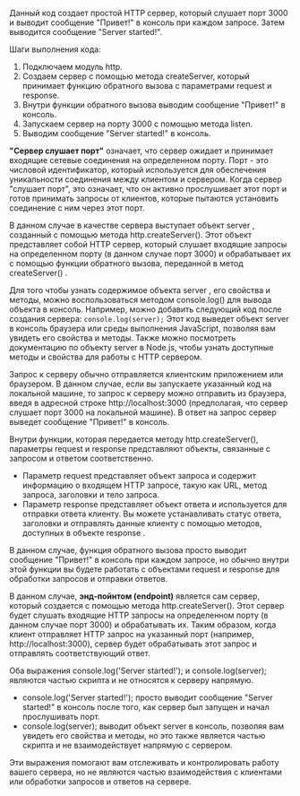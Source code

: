 Данный код создает простой HTTP сервер, который слушает порт 3000 и выводит сообщение "Привет!" в консоль при каждом запросе. Затем выводится сообщение "Server started!".

Шаги выполнения кода:

1. Подключаем модуль http.
2. Создаем сервер с помощью метода createServer, который принимает функцию обратного вызова с параметрами request и response.
3. Внутри функции обратного вызова выводим сообщение "Привет!" в консоль.
4. Запускаем сервер на порту 3000 с помощью метода listen.
5. Выводим сообщение "Server started!" в консоль.

**"Сервер слушает порт"** означает, что сервер ожидает и принимает входящие сетевые соединения на определенном порту. Порт - это числовой идентификатор, который используется для обеспечения уникальности соединения между клиентом и сервером. Когда сервер "слушает порт", это означает, что он активно прослушивает этот порт и готов принимать запросы от клиентов, которые пытаются установить соединение с ним через этот порт.

В данном случае в качестве сервера выступает объект server , созданный с помощью метода http.createServer(). Этот объект представляет собой HTTP сервер, который слушает входящие запросы на определенном порту (в данном случае порт 3000) и обрабатывает их с помощью функции обратного вызова, переданной в метод createServer() .

Для того чтобы узнать содержимое объекта server , его свойства и методы, можно воспользоваться методом console.log() для вывода объекта в консоль. Например, можно добавить следующий код после создания сервера:
`console.log(server);`
Этот код выведет объект server в консоль браузера или среды выполнения JavaScript, позволяя вам увидеть его свойства и методы. Также можно посмотреть документацию по объекту server в Node.js, чтобы узнать доступные методы и свойства для работы с HTTP сервером.

Запрос к серверу обычно отправляется клиентским приложением или браузером. В данном случае, если вы запускаете указанный код на локальной машине, то запрос к серверу можно отправить из браузера, введя в адресной строке http://localhost:3000 (предполагая, что сервер слушает порт 3000 на локальной машине). В ответ на запрос сервер выведет сообщение "Привет!" в консоль.

Внутри функции, которая передается методу http.createServer(), параметры request и response представляют объекты, связанные с запросом и ответом соответственно.

- Параметр request представляет объект запроса и содержит информацию о входящем HTTP запросе, такую как URL, метод запроса, заголовки и тело запроса.
- Параметр response представляет объект ответа и используется для отправки ответа клиенту. Вы можете устанавливать статус ответа, заголовки и отправлять данные клиенту с помощью методов, доступных в объекте response .

В данном случае, функция обратного вызова просто выводит сообщение "Привет!" в консоль при каждом запросе, но обычно внутри этой функции вы будете работать с объектами request и response для обработки запросов и отправки ответов.

В данном случае, **энд-пойнтом (endpoint)** является сам сервер, который создается с помощью метода http.createServer(). Этот сервер будет слушать входящие HTTP запросы на определенном порту (в данном случае порт 3000) и обрабатывать их. Таким образом, когда клиент отправляет HTTP запрос на указанный порт (например, http://localhost:3000), сервер будет обрабатывать этот запрос и отправлять соответствующий ответ.

Оба выражения console.log('Server started!'); и console.log(server); являются частью скрипта и не относятся к серверу напрямую.

- console.log('Server started!'); просто выводит сообщение "Server started!" в консоль после того, как сервер был запущен и начал прослушивать порт.
- console.log(server); выводит объект server в консоль, позволяя вам увидеть его свойства и методы, но это также является частью скрипта и не взаимодействует напрямую с сервером.

Эти выражения помогают вам отслеживать и контролировать работу вашего сервера, но не являются частью взаимодействия с клиентами или обработки запросов и ответов на сервере.
